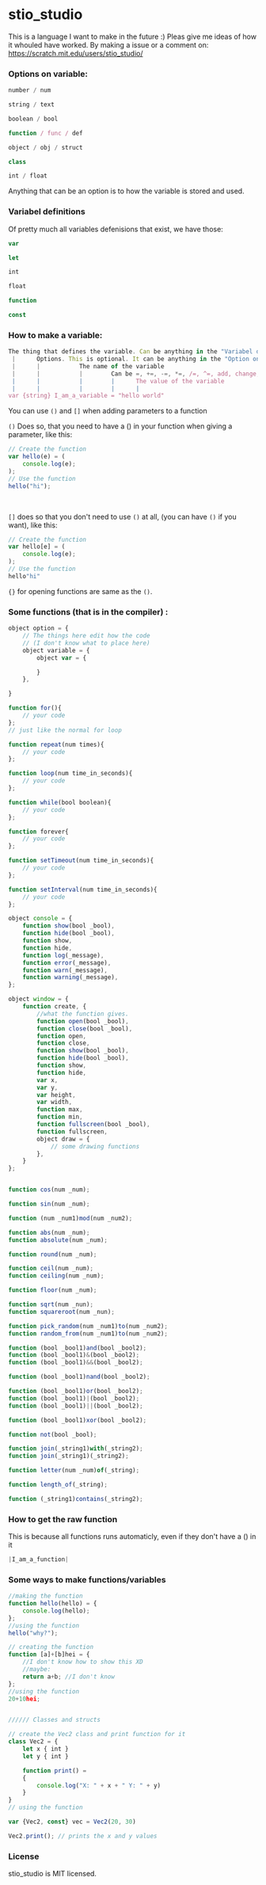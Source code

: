 # stio_studio

This is a language I want to make in the future :)
Pleas give me ideas of how it whouled have worked. By making a issue or a comment on: https://scratch.mit.edu/users/stio_studio/

### Options on variable:
```js
number / num 

string / text

boolean / bool

function / func / def

object / obj / struct

class

int / float
```

Anything that can be an option is to how the variable is stored and used.


### Variabel definitions
Of pretty much all variables defenisions that exist, we have those:
```js
var

let

int

float

function

const
```

### How to make a variable:

```js
The thing that defines the variable. Can be anything in the "Variabel definitions"  
 |      Options. This is optional. It can be anything in the "Option on variable"  
 |      |           The name of the variable  
 |      |           |        Can be =, +=, -=, *=, /=, ^=, add, change, subtract, multiply, divide, mod, and, nand, or, xor,  
 |      |           |        |      The value of the variable  
 |      |           |        |      |  
var {string} I_am_a_variable = "hello world"
```
You can use `()` and `[]` when adding parameters to a function 

`()` Does so, that you need to have a () in your function when giving a parameter, like this:  
```js
// Create the function
var hello(e) = (
    console.log(e);
);
// Use the function
hello("hi");
```

<br>

`[]` does so that you don't need to use `()` at all, (you can have `()` if you want), like this:
```js
// Create the function
var hello[e] = (
    console.log(e);
);
// Use the function
hello"hi"
```
`{}` for opening functions are same as the `()`.

### Some functions (that is in the compiler) :
```js
object option = {
    // The things here edit how the code 
    // (I don't know what to place here)
    object variable = {
        object var = {

        }
    },

}

function for(){
    // your code
};
// just like the normal for loop

function repeat(num times){
    // your code
};

function loop(num time_in_seconds){
    // your code
};

function while(bool boolean){
    // your code
};

function forever{
    // your code
};

function setTimeout(num time_in_seconds){
    // your code
};

function setInterval(num time_in_seconds){
    // your code
};

object console = {
    function show(bool _bool),
    function hide(bool _bool),
    function show,
    function hide,
    function log(_message),
    function error(_message),
    function warn(_message),
    function warning(_message),
};

object window = {
    function create, {
        //what the function gives.
        function open(bool _bool),
        function close(bool _bool),
        function open,
        function close,
        function show(bool _bool),
        function hide(bool _bool),
        function show,
        function hide,
        var x,
        var y,
        var height,
        var width,
        function max,
        function min,
        function fullscreen(bool _bool),
        function fullscreen,
        object draw = {
            // some drawing functions
        },
    }
};


function cos(num _num);

function sin(num _num);

function (num _num1)mod(num _num2);

function abs(num _num);
function absolute(num _num);

function round(num _num);

function ceil(num _num);
function ceiling(num _num);

function floor(num _num);

function sqrt(num _nun);
function squareroot(num _nun);

function pick_random(num _num1)to(num _num2);
function random_from(num _num1)to(num _num2);

function (bool _bool1)and(bool _bool2);
function (bool _bool1)&(bool _bool2);
function (bool _bool1)&&(bool _bool2);

function (bool _bool1)nand(bool _bool2);

function (bool _bool1)or(bool _bool2);
function (bool _bool1)|(bool _bool2);
function (bool _bool1)||(bool _bool2);

function (bool _bool1)xor(bool _bool2);

function not(bool _bool);

function join(_string1)with(_string2);
function join(_string1)(_string2);

function letter(num _num)of(_string);

function length_of(_string);

function (_string1)contains(_string2);

```
### How to get the raw function
This is because all functions runs automaticly, even if they don't have a () in it
```js
|I_am_a_function|
```

### Some ways to make functions/variables
```js
//making the function
function hello(hello) = {
    console.log(hello);
};
//using the function
hello("why?");

// creating the function
function [a]+[b]hei = {
    //I don't know how to show this XD
    //maybe:
    return a+b; //I don't know
};
//using the function
20+10hei;


////// Classes and structs

// create the Vec2 class and print function for it
class Vec2 = {
    let x { int }
    let y { int }

    function print() =
    {
        console.log("X: " + x + " Y: " + y)   
    }
}
// using the function

var {Vec2, const} vec = Vec2(20, 30)

Vec2.print(); // prints the x and y values


```

### License

stio_studio is MIT licensed.
